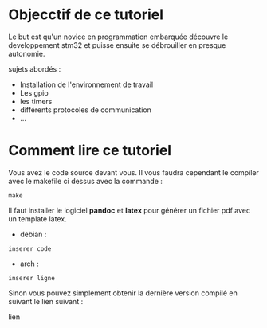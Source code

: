 # Objecctif de ce tutoriel

Le but est qu'un novice en programmation embarquée découvre le developpement stm32 et puisse ensuite se débrouiller en presque autonomie.

sujets abordés :
* Installation de l'environnement de travail
* Les gpio
* les timers
* différents protocoles de communication
* ...

# Comment lire ce tutoriel

Vous avez le code source devant vous. Il vous faudra cependant le compiler avec le makefile ci dessus avec la commande :

```
make
```

Il faut installer le logiciel **pandoc** et **latex** pour générer un fichier pdf avec un template latex.

* debian :
```
inserer code
```
* arch :
```
inserer ligne
```

Sinon vous pouvez simplement obtenir la dernière version compilé en suivant le lien suivant :

lien